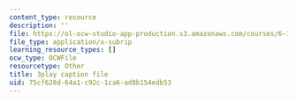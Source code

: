 ```yaml
---
content_type: resource
description: ''
file: https://ol-ocw-studio-app-production.s3.amazonaws.com/courses/6-189-multicore-programming-primer-january-iap-2007/75cf628d64a1c92c1ca6ad8b154edb53_4_B2x3UVLAo.srt
file_type: application/x-subrip
learning_resource_types: []
ocw_type: OCWFile
resourcetype: Other
title: 3play caption file
uid: 75cf628d-64a1-c92c-1ca6-ad8b154edb53
---
```

